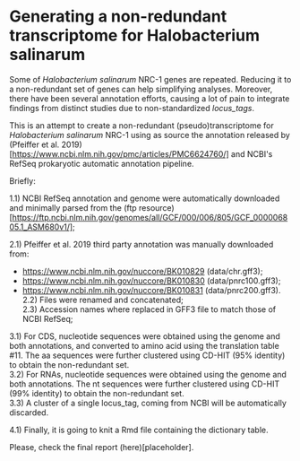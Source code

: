 # Generating a non-redundant transcriptome for Halobacterium salinarum

Some of _Halobacterium salinarum_ NRC-1 genes are repeated. Reducing it to a non-redundant set of genes can help simplifying analyses. Moreover, there have been several annotation efforts, causing a lot of pain to integrate findings from distinct studies due to non-standardized _locus_tags_.

This is an attempt to create a non-redundant (pseudo)transcriptome for _Halobacterium salinarum_ NRC-1 using as source the annotation released by (Pfeiffer et al. 2019)[https://www.ncbi.nlm.nih.gov/pmc/articles/PMC6624760/] and NCBI's RefSeq prokaryotic automatic annotation pipeline.

Briefly:  

1.1) NCBI RefSeq annotation and genome were automatically downloaded and minimally parsed from the (ftp resource)[https://ftp.ncbi.nlm.nih.gov/genomes/all/GCF/000/006/805/GCF_000006805.1_ASM680v1/];

2.1) Pfeiffer et al. 2019 third party annotation was manually downloaded from:
  * https://www.ncbi.nlm.nih.gov/nuccore/BK010829 (data/chr.gff3);
  * https://www.ncbi.nlm.nih.gov/nuccore/BK010830 (data/pnrc100.gff3);
  * https://www.ncbi.nlm.nih.gov/nuccore/BK010831 (data/pnrc200.gff3).  
2.2) Files were renamed and concatenated;  
2.3) Accession names where replaced in GFF3 file to match those of NCBI RefSeq;

3.1) For CDS, nucleotide sequences were obtained using the genome and both annotations, and converted to amino acid using the translation table #11. The aa sequences were further clustered using CD-HIT (95% identity) to obtain the non-redundant set.  
3.2) For RNAs, nucleotide sequences were obtained using the genome and both annotations. The nt sequences were further clustered using CD-HIT (99% identity) to obtain the non-redundant set.  
3.3) A cluster of a single locus_tag, coming from NCBI will be automatically discarded.  

4.1) Finally, it is going to knit a Rmd file containing the dictionary table.  

Please, check the final report (here)[placeholder].  